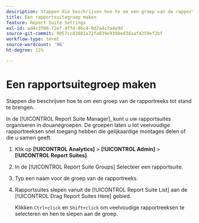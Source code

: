 ```yaml
---
description: Stappen die beschrijven hoe te om een groep van de rapportreeks tot stand te brengen.
title: Een rapportsuitegroep maken
feature: Report Suite Settings
exl-id: ad4c3f06-72ef-4ffd-86c4-0d2a4c7a4e9d
source-git-commit: 9057cc83881a72fa039e9398ed3daaf4259ef2bf
workflow-type: tm+mt
source-wordcount: '96'
ht-degree: 11%

---
```


# Een rapportsuitegroep maken

Stappen die beschrijven hoe te om een groep van de rapportreeks tot stand te brengen.

In de [!UICONTROL Report Suite Manager], kunt u uw rapportsuites organiseren in douanegroepen. De groepen laten u tot veelvoudige rapportreeksen snel toegang hebben die gelijkaardige montages delen of die u samen geeft.

1. Klik op **[!UICONTROL Analytics]** > **[!UICONTROL Admin]** > **[!UICONTROL Report Suites]**.
1. In de [!UICONTROL Report Suite Groups] Selecteer een rapportsuite.
1. Typ een naam voor de groep van de rapportreeks.
1. Rapportsuites slepen vanuit de [!UICONTROL Report Suite List] aan de [!UICONTROL Drag Report Suites Here] gebied.

   Klikken `Ctrl+click` en `Shift+click` om veelvoudige rapportreeksen te selecteren en hen te slepen aan de groep.
